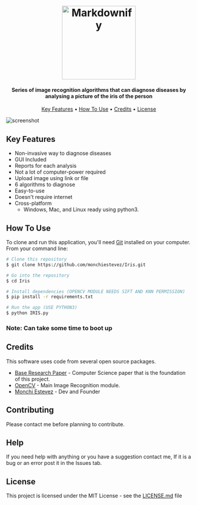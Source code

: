 
<h1 align="center">
  <br>
  <a href="https://www.instagram.com/ispnsp/?hl=en"><img src="https://i.imgur.com/kuA1xdS.png" alt="Markdownify" width="200"></a>
  <br>
</h1>

  <h4 align="center">Series of image recognition algorithms that can diagnose diseases by analysing a picture of the iris of the person</h4>


<p align="center">
  <a href="#key-features">Key Features</a> •
  <a href="#how-to-use">How To Use</a> •
  <a href="#credits">Credits</a> •
  <a href="#license">License</a>
</p>

![screenshot](https://i.gyazo.com/cdf98f8d9de21b305800b58f97f4351c.png)

## Key Features

* Non-invasive way to diagnose diseases
* GUI Included
* Reports for each analysis
* Not a lot of computer-power required
* Upload image using link or file
* 6 algorithms to diagnose
* Easy-to-use
* Doesn't require internet
* Cross-platform
  - Windows, Mac, and Linux ready using python3.

## How To Use

To clone and run this application, you'll need [Git](https://git-scm.com) installed on your computer. From your command line:

```bash
# Clone this repository
$ git clone https://github.com/monchiestevez/Iris.git

# Go into the repository
$ cd Iris

# Install dependencies (OPENCV MODULE NEEDS SIFT AND KNN PERMISSION)
$ pip install -r requirements.txt

# Run the app (USE PYTHON3)
$ python IRIS.py
```

### Note: Can take some time to boot up

## Credits

This software uses code from several open source packages.
- [Base Research Paper](https://www.researchgate.net/publication/314194215_IRIS_RECOGNITION_BY_USING_IMAGE_PROCESSING_TECHNIQUES) - Computer Science paper that is the foundation of this project.
- [OpenCV](https://opencv.org/) - Main Image Recognition module.
- [Monchi Estevez](https://github.com/monchiestevez) - Dev and Founder

## Contributing

Please contact me before planning to contribute.

## Help

If you need help with anything or you have a suggestion contact me, If it is a bug or an error post it in the Issues tab.

## License

This project is licensed under the MIT License - see the [LICENSE.md](https://github.com/ISPNearSpace/laika/LICENSE.md) file
